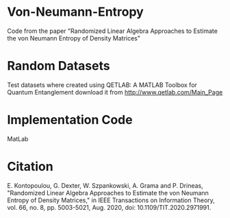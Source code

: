 # Von-Neumann-Entropy
Code from the paper "Randomized Linear Algebra Approaches to Estimate the von Neumann Entropy of Density Matrices"

# Random Datasets 
Test datasets where created using QETLAB: A MATLAB Toolbox for Quantum Entanglement
download it from http://www.qetlab.com/Main_Page 

# Implementation Code
MatLab

# Citation
E. Kontopoulou, G. Dexter, W. Szpankowski, A. Grama and P. Drineas, "Randomized Linear Algebra Approaches to Estimate the von Neumann Entropy of Density Matrices," in IEEE Transactions on Information Theory, vol. 66, no. 8, pp. 5003-5021, Aug. 2020, doi: 10.1109/TIT.2020.2971991.
